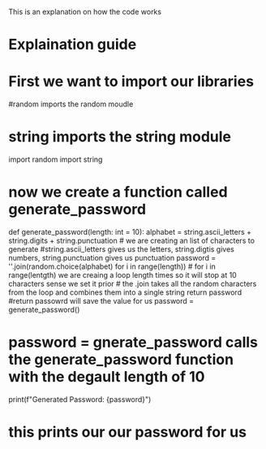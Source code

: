 This is an explanation on how the code works
# Explaination guide 
# First we want to import our libraries 
#random imports the random moudle
# string imports the string module
import random
import string 
# now we create a function called generate_password
def generate_password(length: int = 10):
    alphabet = string.ascii_letters + string.digits + string.punctuation
    # we are creating an list of characters to generate
    #string.ascii_letters gives us the letters, string.digtis gives numbers, string.punctuation gives us punctuation
    password = ''.join(random.choice(alphabet) for i in range(length))
    # for i in range(lentgth) we are creaing a loop length times so it will stop at 10 characters sense we set it prior
    # the .join takes all the random characters from the loop and combines them into a single string
    return password
#return passowrd will save the value for us
password = generate_password()
# password = gnerate_password calls the generate_password function with the degault length of 10 
print(f"Generated Password: {password}")
# this prints our our password for us 

